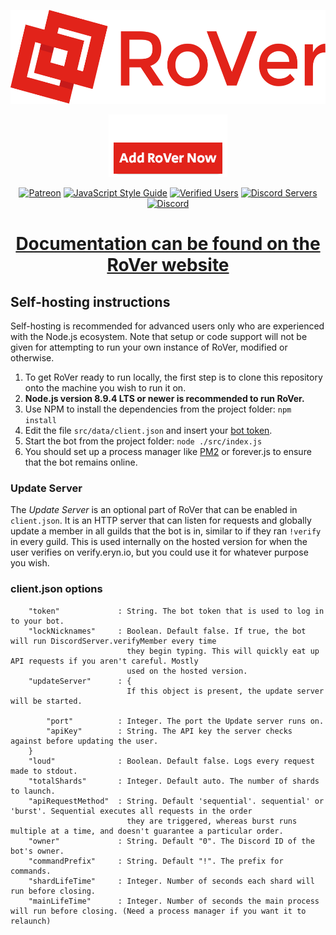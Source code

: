 <p align="center">
    <a href="https://eryn.io/RoVer/"><img src="/assets/Logo_Text.svg" alt="RoVer" height="150" /></a>
</p>

<p align="center">
    <a href="https://discordapp.com/oauth2/authorize?client_id=298796807323123712&scope=bot&permissions=402656264"><img src="/assets/Add_RoVer.png" alt="Add" /></a>
</p>

<p align="center">
  <a href="https://www.patreon.com/erynlynn"><img src="http://i.imgur.com/dujYlAK.png" alt="Patreon"></a>
  <a href="https://standardjs.com"><img src="https://img.shields.io/badge/code_style-standard-brightgreen.svg" alt="JavaScript Style Guide"></a>
  <a href="https://eryn.io/RoVer"><img src="https://img.shields.io/badge/verified%20users-1.6M%2B-brightgreen.svg" alt="Verified Users"></a>
  <a href="https://eryn.io/RoVer"><img src="https://img.shields.io/badge/total%20servers-45K%2B-brightgreen.svg" alt="Discord Servers"></a>
  <br>
  <a href="https://discord.gg/7yfwrat"><img src="https://img.shields.io/discord/425800792679645204.svg" alt="Discord"></a>
</p>

<h1 align="center"><a href="https://rover.link/#readme">Documentation can be found on the RoVer website</a></h1>

## Self-hosting instructions
Self-hosting is recommended for advanced users only who are experienced with the Node.js ecosystem. Note that setup or code support will not be given for attempting to run your own instance of RoVer, modified or otherwise.

1. To get RoVer ready to run locally, the first step is to clone this repository onto the machine you wish to run it on.
2. **Node.js version 8.9.4 LTS or newer is recommended to run RoVer.**
3. Use NPM to install the dependencies from the project folder: `npm install`
4. Edit the file `src/data/client.json` and insert your [bot token](https://discordapp.com/developers/applications/me).
5. Start the bot from the project folder: `node ./src/index.js`
6. You should set up a process manager like [PM2](http://pm2.keymetrics.io/) or forever.js to ensure that the bot remains online.

### Update Server

The *Update Server* is an optional part of RoVer that can be enabled in `client.json`. It is an HTTP server that can listen for requests and globally update a member in all guilds that the bot is in, similar to if they ran `!verify` in every guild. This is used internally on the hosted version for when the user verifies on verify.eryn.io, but you could use it for whatever purpose you wish.

### client.json options

```
    "token"             : String. The bot token that is used to log in to your bot.
    "lockNicknames"     : Boolean. Default false. If true, the bot will run DiscordServer.verifyMember every time
                          they begin typing. This will quickly eat up API requests if you aren't careful. Mostly
                          used on the hosted version.
    "updateServer"      : {
                          If this object is present, the update server will be started.

        "port"          : Integer. The port the Update server runs on.
        "apiKey"        : String. The API key the server checks against before updating the user.
    }
    "loud"              : Boolean. Default false. Logs every request made to stdout.
    "totalShards"       : Integer. Default auto. The number of shards to launch.
    "apiRequestMethod"  : String. Default 'sequential'. sequential' or 'burst'. Sequential executes all requests in the order
                          they are triggered, whereas burst runs multiple at a time, and doesn't guarantee a particular order.
    "owner"             : String. Default "0". The Discord ID of the bot's owner.
    "commandPrefix"     : String. Default "!". The prefix for commands.
    "shardLifeTime"     : Integer. Number of seconds each shard will run before closing.
    "mainLifeTime"      : Integer. Number of seconds the main process will run before closing. (Need a process manager if you want it to relaunch)
```
